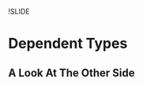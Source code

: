 !SLIDE

Dependent Types
===============
A Look At The Other Side
------------------------

<div style="display: none">

an advanced form of static typing

will be using agda, but conceptually equivalent to other dependently
typed languages

many other arguments have been given in support of functional
languages such as easier parallelism, benefits of laziness, & benefits
of modularity

this will instead present an argument to a more fundamental problem
... scaling application complexity wrt testing

huge topic, will present a high-level version with an
emphasis on testing

!SLIDE
# Huh? #

<div style="display: none">

types at a rubyconf, what gives?

!SLIDE
# Trivial type guarantees #
  
    even : ℕ → Bool
    _*_ : ℕ → ℕ → ℕ
    isGoodDay : Day → Bool

<div style="display: none">

familiar type systems only protect against limited classes of
errors... arguably too limited to be useful
need to test logic anyway which catches these problems, so dynamic
languages like ruby are just as fine of an option

this presentation is NOT about trivial type guarantees
... but they will make their appearance at the beginning and with
certain other constraints can be very valuable on their own

!SLIDE bullets
# Ruby culture of testing #

* unit tests
* integration tests
* library tests
* framework tests
* end-user application tests

<div style="display: none">

TDD, BDD, tons of test libraries, cucumber, etc
fair to say that rubyists care about testing

with so much thought, time & energy spent on testing, it is worth
exploring languages which make it easier & possible to express more
meaningful guarantees

so... rubyists care about writing correct software

!SLIDE subsection

   Why
=========

<div style="display: none">

i arrived to this after a lifelong frustration of not being able to
write trustworthy large software applications that i could not
pinpoint the cause of exactly

it takes a lot of willpower to admit that the way you've been thinking
all your life has been wrong, and there is a better way, and that is
how i feel now about dynamically typed languages (as well as
trivial statical typing)

i think that this type theory is industry-changing, not some
interesting but ultimately irrelevant topic... i now see
most other languages & code written in them as legacy

...if you're watching this and have an instinctive negative
defensive mental reaction... i completely understand where you're
coming from... i invite you instead to notice this irrational behavior
& ignore it in favor of an open mind

!SLIDE bullets
# General problems at scale #

* need less runtime crashes
* need less bugs
* need trust in a deployed application

<div style="display: none">

developing understandable & trustworthy large applications right now sucks

need to not stay up at night worrying if some remote part of the big
system we just modified was affected by a big change we just made

need to not reach a maintenance dead end on large projects!
(typical story of productive feature releases early that comes to a
grinding maintenance halt later where a new feature introduction
requires a lot of time assuring that nothing else was affected

solution, as we've found, lies in testing... but there are still many
open problems that need to be solved

!SLIDE
# What happens at scale #

<div style="display: none">

when you try to test monolithic code, you get a combinatorial
explosion of test scenarios that becomes impractical to write
... then you break software up into encapsulated & loosely coupled
chunks

... this works, making something possible to fit all in your head and
feasible/easy to test, as evident by small single-purpose web services
(e.g. and/or middleware mounted rack/sinatra apps), specific
gems/libraries, etc

... but now you have the problem of testing/ensuring that the whole
works together correctly & uses each chunk according to its
(parameter) expectations

... in fact the combinatoric part of the problem may have grown as the
libraries are more general than your specific monolithic software

separately, we also have the problem of debugging runtime errors,
which become easier to introduce in large applications

!SLIDE smbullets
# Specific problems at scale #

* testing all possible inputs to prevent runtime errors
* testing & comprehending a large growing suite
* testing integration of encapsulated & loosely coupled services
* relying on trust that a library works for our use case
* knowing where runtime errors could have occurred

<div style="display: none">

there is a solution to all of these with dependent types

trust that a lib works:
... duplicating tests that a library may have covered "just to be sure" in AR, etc)
... or just trust the library

!SLIDE bullets
# Specific solutions at scale #

* coverage checking
* implicit tests
* lemmas
* universal quantification
* monads

!SLIDE subsection

Coverage checking
=================

!SLIDE
    data Day : Set where
      Monday Tuesday Wednesday : Day
      Thursday Friday : Day
      Saturday Sunday : Day
 
    isGoodDay : Day → Bool
    isGoodDay Friday = true
    isGoodDay Saturday = true
    isGoodDay Sunday = true
    isGoodDay _ = false

<div style="display: none">

in ruby this wouldn't work because you would need to treat each
argument as any kind of object with any variation of defined methods

with specific datatypes + coverage checking you can are guaranteed
to never get a runtime error for the application of any arguments
related to being in the function's domain
... a world without "called X on nil class" errors!!

you may think that this may cause a lot of work for certain
types... like imagine needing to define addition of every single number!

!SLIDE
    _+_ : ℕ → ℕ → ℕ
    zero + n = n
    suc m + n = suc (m + n)

    _*_ : ℕ → ℕ → ℕ
    zero * n = zero
    suc m * n = n + (m * n)

<div style="display: none">

an emphasis on inductive
("recursive") definitions is placed that limit what you must write
out to the base & recursive cases

!SLIDE subsection

Implicit tests
==============

!SLIDE
    data GoodDay : Set where
      Friday Saturday Sunday : GoodDay
 
    isBestDay : GoodDay → Bool
    isBestDay Saturday = true
    isBestDay _ = false

    toWeekday : GoodDay → Day
    toWeekday Friday = Friday
    toWeekday Saturday = Saturday
    toWeekday Sunday = Sunday

<div style="display: none">

when writing the isBestDay function you only really want it to be
defined on any possible contenders for the title... GoodDays

you can also make new types with less constructors that are more
specific to the particular problem being solved... functions on those
are verified to be coverage complete
... then you can use a conversion function to a values in a "bigger"
type to interface with another library that uses the bigger type

notice that this specialized type is essentially an implicit test for
all functions using it... all those functions will only work for GoodDays

notice that constructors across multiple types can have same names, and can be
differentiated by the type signature they are in

!SLIDE
    fromWeekday : Day → GoodDay
    fromWeekday Friday = Friday
    fromWeekday Saturday = Saturday
    fromWeekday Sunday = Sunday
    fromWeekday _ = Friday

<div style="display: none">

of course we may also need to import more general data into our
specific types...
lame defaults!!!!!!!!!

this is a problem you face when enforcing coverage in most
languages... both undesirable obvious solutions are a runtime error
(which we are trying to avoid), or picking a default, which leads to
logic errors

... to solve this we will see our first use of dependent types

!SLIDE subsection

Dependent types
===============

!SLIDE
    record ⊤ : Set where
    
    data ⊥ : Set where

    ↑ : Bool → Set
    ↑ true  = ⊤
    ↑ false = ⊥

<div style="display: none">

notice that this is a function just like everything else, it just
happens to return a Set (type) instead of a value

... there is no special keyword indicating that this is a function on types
this is introduces a very important notion in dependent types, namely
that the wall separating the world of types & the world of values has
been torn down

!SLIDE
    fromWeekday : (day : Day) → 
                  {precondition : ↑ (isGoodDay day)} → 
                  GoodDay
    fromWeekday Friday = Friday
    fromWeekday Saturday = Saturday
    fromWeekday Sunday = Sunday
    fromWeekday _ = Friday

    compileError : GoodDay
    compileError = fromWeekday Tuesday

<div style="display: none">

you can see here why these are called "dependent" types, any type can
be given a label for the value it can represent, which can be reused
or "depended upon" in later parts of the type signature, from left to right

notice that our function call happens in the type signature
precondition not used here, just for readability

implicit arguments do not need to be explicitly passed when calling
the function

here we get a compile time error, not a run time exception!!!

!SLIDE
     _div_ : ℕ → (n : ℕ) → 
            {_ : ↑ (nonZero n)} → ℕ

    lookup : {A : Set}(n : ℕ)(xs : List A)
             {_ : ↑ (n < length xs)} → A

    isBestDay : (d : Day) → 
                {_ : ↑ (isGoodDay d) → Bool

<div style="display: none">

... this is a really big deal, because we can encode arbitrary
preconditions to restrict our function domain... no more divide by
zero errors!!!... no more index out of bounds errors!

note that we just leave the label for "precondition" blank to show our
intent of not using it

and finally note that we could also avoid creating a separate GoodDay
type and use preconditions instead if we wanted to

!SLIDE
    fromWeekday : (day : Day) → 
                {_ : ↑ (isGoodDay day)} → 
                GoodDay
    fromWeekday Friday = Friday
    fromWeekday Saturday = Saturday
    fromWeekday Sunday = Sunday
    fromWeekday Monday {()}
    fromWeekday Tuesday {()}
    fromWeekday Wednesday {()}
    fromWeekday Thursday {()}

<div style="display: none">

rather than defining a default answer that can never get used, here we
pattern match on the fact that ⊥ has no constructors (this () is
special syntax meaning this type is not inhabited)

the {} can be used to pattern match on implicit arguments instead of
omitting them like usual

!SLIDE subsection

More implicit tests
=======================

<div style="display: none">

take a moment to realize that i said this presentation is on testing
but haven't shown an explicit tests yet (assertions, unit tests, etc)

a lot of value can be gained in an application by implicit assurances
through coverage checking and well-crafted and/or used specific types

we are used to this concept in the form of creating and using
abstractions (at low level code layer, or high level library/framework
layer)
... using types for these "abstractions" gives you the same benefits
but with real compile-time assurance

so far we've seen implicit tests via basic custom types, and implicit
tests via preconditions in function signatures... now we'll move on to
implicit tests via advanced custom types

!SLIDE
    data List (A : Set) : Set where
      []  : List A
      _∷_ : (x : A) (xs : List A) → List A

    bool-list : List Bool
    bool-list = false ∷ true ∷ false ∷ []

<div style="display: none">

simple polymorphic cons-based or "linked" list

!SLIDE
    data Vec (A : Set) : ℕ → Set where
      []  : Vec A zero
      _∷_ : {n : ℕ} (x : A) (xs : Vec A n) →
            Vec A (suc n)

    bool-vec : Vec Bool 3
    bool-vec = false ∷ true ∷ false ∷ []

<div style="display: none">

this is called an "indexed" type
the length of the vector/list is carried along in the type

note how the type signature changed to include the length 3
restriction, but the value stayed the same... we can get this extra
"implicit" test of the length 3 restriction "for free"!

!SLIDE
    _++_ : {A : Set} {n m : ℕ} → 
           Vec A n → Vec A m → 
           Vec A (n + m)
    [] ++ ys = ys
    x ∷ xs ++ ys = x ∷ (xs ++ ys)

<div style="display: none">

here we can see just by the type signature that the resulting vector
is length of the arguments added together... the type is giving us
extra information

again notice the "dependencies" in the type

this kind of encoding of data into types can let us make functions
like this whose type signature gives us additional safety
characteristics that you would not get in typical static typing

also note that the addition occurring in the type signature can be any
arbitrary function!

!SLIDE
    head : {A : Set} →
           List A → Maybe A
    head [] = nothing
    head (x ∷ _) = just x

    tail : {A : Set} → 
           List A → List A
    tail [] = []
    tail (_ ∷ xs) = xs

<div style="display: none">

really we want the head and tail of an empty list to be undefined, but
we also don't want runtime errors

the first example shows how we might handle the result in ruby with
nil, but then this leaks out into other functions that now have to
deal with a nil case everywhere that we really don't want ever to
happen

the second example uses a default value, which can lead to logic errors

!SLIDE
    head : {A : Set} {n : ℕ} →
           Vec A (1 + n) → A
    head (x ∷ _) = x

    tail : {A : Set} {n : ℕ} → 
           Vec A (1 + n) → Vec A n
    tail (_ ∷ xs) = xs

<div style="display: none">

here we use vectors to realize our intended domain restriction

no matter what the implicit n is, we add 1 so the argument can never
be of length zero (empty vector)

our tail type also gives more information, that the returned vector
will be of length exactly one less than the argument

note that we could have also used implicit isEmpty preconditions in
the list versions... good to have choices

!SLIDE
    data SortedList-ℕ : ℕ → Set where
      [] : SortedList-ℕ zero
      _∷_ : {n : ℕ} →
            (x : ℕ) →
            SortedList-ℕ n →
            {_ : ↑ (n ≤ x)} →
            SortedList-ℕ x

<div style="display: none">

values are correct by construction

this has incredible value... you never have to think about the
possibility that an expected sorted list is not actually sorted when
researching the cause of a bug!!!

!SLIDE
    sortedList-ℕ : SortedList-ℕ 8
    sortedList-ℕ = 8 ∷ 7 ∷ 2 ∷ []
    
    insert : {n : ℕ}(x : ℕ)
             → SortedList-ℕ n
             → SortedList-ℕ (x ⊔ n)

<div style="display: none">

if we break the sorted list semantics, we get a compilation error

here a large part of the semantics of the insert function is captured by its
type (without looking at the implementation)!!!

... the epitome of types as documentation that can't go out of date
(similar to how more familiar explicit tests act as documentation that
can't go out of date)

can also make types for things like balanced binary trees, etc

!SLIDE bullets
# Ruby test assertions

* comments of expected results
* boolean comparison & returned boolean
* boolean comparison & exception raised

// dynamic!! (at run time)
// the indicator we are left with of our "proven" fact is a boolean or
// a string, neither of which have a semantic, language-level, tie
// back to the assertion... "once you prove it, you lose it"

!SLIDE
# Agda test assertions

    fortyTwoIsEven : even 42 ≡ true
    fortyTwoIsEven = refl
    -- Checked

    typeCheckingError : even 1337 ≡ true
    typeCheckingError = refl
    -- /home/larrytheliquid/src/scotrubyconf/Tester.agda:27,21-25
    -- false != true of type Bool
    -- when checking that the expression refl has type false ≡ true

// normal boolean tests are transformer functions that return a
// bool... what that bool means is immediately lost to language
// semantics, and we must rely on the convention that the bool
// represented some previous check, prone to error

// static!! (at compile time)
// assertions happens at the type level

// this proof can be done automatically "by interpretation" when you
// mention refl, as even is called with specific & complete args

// refl acts as a first-class proof in the language of our assertion; we
// can store it in a variable, pass it around to other functions as
// arguments, etc

// if you are serious about testing, it's hard to go back to any language
// that can't semantically encode tests after dependent types

// i've been working on an agda project for 2 months that i haven't
// "run" once, just compiled... but i'm sure it works as it's fully tested!

!SLIDE
# Intuistionistic logic

*Classical logic:* every statement must inherently be true or false

*Intuistionistic logic:* a statement is only "true" if you have a
 proof for it

// the concept of the proof is a part of the semantics
// as we have seen, the intuistionistic approach has more value in a
// programming language

!SLIDE
# Propositional equality datatype

    data _≡_ {A : Set} (x : A) : A → Set where
      refl : x ≡ x

// will come back to this later, but only 2 lines of code for
// statically checked assertions!
// Also unifies both values

!SLIDE
# Magic inverse
TODO

!SLIDE
# Universal quantification
TODO

!SLIDE
# Existential quantification
TODO

!SLIDE
# Compositional tests/proofs/lemmas

// proofs are inherently compositional!

// unit tests can be reused literally in integration tests
// ... no more leaving it up to hope that the results of one confirm
// results in the other

// what is a unit test and what is an integration test is relative... can
// be at all levels between app code, library code, framework code,
// between web services, etc!
// ... cures the problem of the explosion of tiny services that must be
// somehow confirmed to work together

!SLIDE
# Libraries: code + proofs!

// think about how much time is wasted by starting from scratch with
// each project... a framework can come with universally quantified
// lemmas that you instantiate with your particular application

